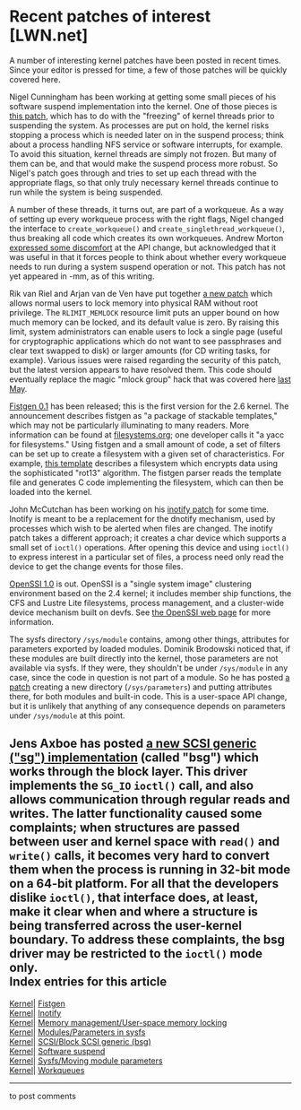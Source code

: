 # Recent patches of interest [LWN.net]

A number of interesting kernel patches have been posted in recent times. Since your editor is pressed for time, a few of those patches will be quickly covered here. 

Nigel Cunningham has been working at getting some small pieces of his software suspend implementation into the kernel. One of those pieces is [this patch](/Articles/95452/), which has to do with the "freezing" of kernel threads prior to suspending the system. As processes are put on hold, the kernel risks stopping a process which is needed later on in the suspend process; think about a process handling NFS service or software interrupts, for example. To avoid this situation, kernel threads are simply not frozen. But many of them can be, and that would make the suspend process more robust. So Nigel's patch goes through and tries to set up each thread with the appropriate flags, so that only truly necessary kernel threads continue to run while the system is being suspended. 

A number of these threads, it turns out, are part of a workqueue. As a way of setting up every workqueue process with the right flags, Nigel changed the interface to `create_workqueue()` and `create_singlethread_workqueue()`, thus breaking all code which creates its own workqueues. Andrew Morton [expressed some discomfort](/Articles/96589/) at the API change, but acknowledged that it was useful in that it forces people to think about whether every workqueue needs to run during a system suspend operation or not. This patch has not yet appeared in -mm, as of this writing. 

Rik van Riel and Arjan van de Ven have put together [a new patch](/Articles/96584/) which allows normal users to lock memory into physical RAM without root privilege. The `RLIMIT_MEMLOCK` resource limit puts an upper bound on how much memory can be locked, and its default value is zero. By raising this limit, system administrators can enable users to lock a single page (useful for cryptographic applications which do not want to see passphrases and clear text swapped to disk) or larger amounts (for CD writing tasks, for example). Various issues were raised regarding the security of this patch, but the latest version appears to have resolved them. This code should eventually replace the magic "mlock group" hack that was covered here [last May](/Articles/83794/). 

[Fistgen 0.1](/Articles/95730/) has been released; this is the first version for the 2.6 kernel. The announcement describes fistgen as "a package of stackable templates," which may not be particularly illuminating to many readers. More information can be found at [filesystems.org](http://filesystems.org/project-fist.html); one developer calls it "a yacc for filesystems." Using fistgen and a small amount of code, a set of filters can be set up to create a filesystem with a given set of characteristics. For example, [this template](/Articles/96592/) describes a filesystem which encrypts data using the sophisticated "rot13" algorithm. The fistgen parser reads the template file and generates C code implementing the filesystem, which can then be loaded into the kernel. 

John McCutchan has been working on his [inotify patch](/Articles/95773/) for some time. Inotify is meant to be a replacement for the dnotify mechanism, used by processes which wish to be alerted when files are changed. The inotify patch takes a different approach; it creates a char device which supports a small set of `ioctl()` operations. After opening this device and using `ioctl()` to express interest in a particular set of files, a process need only read the device to get the change events for those files. 

[OpenSSI 1.0](/Articles/95948/) is out. OpenSSI is a "single system image" clustering environment based on the 2.4 kernel; it includes member ship functions, the CFS and Lustre Lite filesystems, process management, and a cluster-wide device mechanism built on devfs. See [the OpenSSI web page](http://www.openssi.org/) for more information. 

The sysfs directory `/sys/module` contains, among other things, attributes for parameters exported by loaded modules. Dominik Brodowski noticed that, if these modules are built directly into the kernel, those parameters are not available via sysfs. If they were, they shouldn't be under `/sys/module` in any case, since the code in question is not part of a module. So he has posted [a patch](/Articles/96613/) creating a new directory (`/sys/parameters`) and putting attributes there, for both modules and built-in code. This is a user-space API change, but it is unlikely that anything of any consequence depends on parameters under `/sys/module` at this point. 

Jens Axboe has posted [a new SCSI generic ("sg") implementation](/Articles/96547/) (called "bsg") which works through the block layer. This driver implements the `SG_IO` `ioctl()` call, and also allows communication through regular reads and writes. The latter functionality caused some complaints; when structures are passed between user and kernel space with `read()` and `write()` calls, it becomes very hard to convert them when the process is running in 32-bit mode on a 64-bit platform. For all that the developers dislike `ioctl()`, that interface does, at least, make it clear when and where a structure is being transferred across the user-kernel boundary. To address these complaints, the bsg driver may be restricted to the `ioctl()` mode only.  
Index entries for this article  
---  
[Kernel](/Kernel/Index)| [Fistgen](/Kernel/Index#Fistgen)  
[Kernel](/Kernel/Index)| [Inotify](/Kernel/Index#Inotify)  
[Kernel](/Kernel/Index)| [Memory management/User-space memory locking](/Kernel/Index#Memory_management-User-space_memory_locking)  
[Kernel](/Kernel/Index)| [Modules/Parameters in sysfs](/Kernel/Index#Modules-Parameters_in_sysfs)  
[Kernel](/Kernel/Index)| [SCSI/Block SCSI generic (bsg)](/Kernel/Index#SCSI-Block_SCSI_generic_bsg)  
[Kernel](/Kernel/Index)| [Software suspend](/Kernel/Index#Software_suspend)  
[Kernel](/Kernel/Index)| [Sysfs/Moving module parameters](/Kernel/Index#Sysfs-Moving_module_parameters)  
[Kernel](/Kernel/Index)| [Workqueues](/Kernel/Index#Workqueues)  
  


* * *

to post comments 
